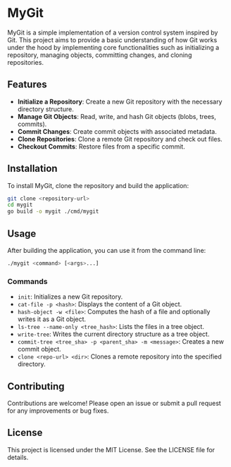 # MyGit

MyGit is a simple implementation of a version control system inspired by Git. This project aims to provide a basic understanding of how Git works under the hood by implementing core functionalities such as initializing a repository, managing objects, committing changes, and cloning repositories.

## Features

- **Initialize a Repository**: Create a new Git repository with the necessary directory structure.
- **Manage Git Objects**: Read, write, and hash Git objects (blobs, trees, commits).
- **Commit Changes**: Create commit objects with associated metadata.
- **Clone Repositories**: Clone a remote Git repository and check out files.
- **Checkout Commits**: Restore files from a specific commit.

## Installation

To install MyGit, clone the repository and build the application:

```bash
git clone <repository-url>
cd mygit
go build -o mygit ./cmd/mygit
```

## Usage

After building the application, you can use it from the command line:

```bash
./mygit <command> [<args>...]
```

### Commands

- `init`: Initializes a new Git repository.
- `cat-file -p <hash>`: Displays the content of a Git object.
- `hash-object -w <file>`: Computes the hash of a file and optionally writes it as a Git object.
- `ls-tree --name-only <tree_hash>`: Lists the files in a tree object.
- `write-tree`: Writes the current directory structure as a tree object.
- `commit-tree <tree_sha> -p <parent_sha> -m <message>`: Creates a new commit object.
- `clone <repo-url> <dir>`: Clones a remote repository into the specified directory.

## Contributing

Contributions are welcome! Please open an issue or submit a pull request for any improvements or bug fixes.

## License

This project is licensed under the MIT License. See the LICENSE file for details.